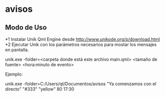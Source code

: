 # avisos

## Modo de Uso

*1 Instalar Unik Qml Engine desde http://www.unikode.org/p/download.html
*2 Ejecutar Unik con los parámetros necesarios para mostar los mensajes en pantalla.


unik.exe -folder=<carpeta donde está este archivo main.qml> <mensaje> <color de fondo> <color de letra de mensaje> <tamaño de fuente> <hora:minuto de evento>

Ejemplo:

unik.exe -folder=C:/Users/qt/Documentos/avisos "Ya comenzamos con el directo" "#333" "yellow" 80 17:30

[logo]: https://github.com/adam-p/markdown-here/raw/master/src/common/images/icon48.png "Logo Title Text 2"
